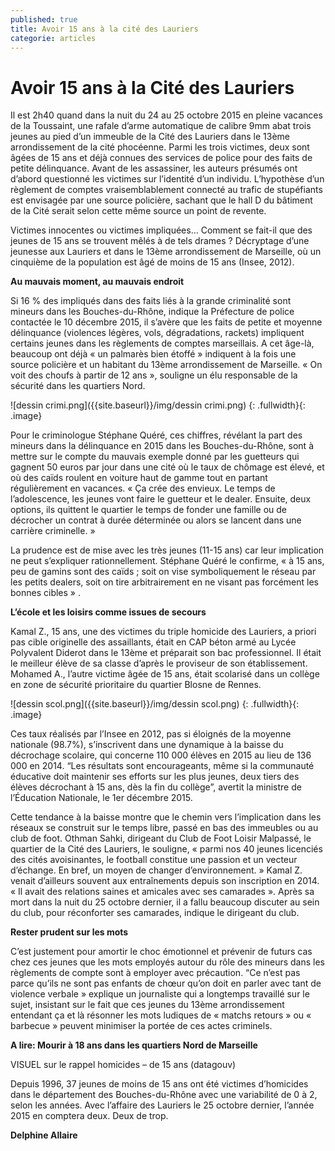 ```yaml
---
published: true
title: Avoir 15 ans à la cité des Lauriers
categorie: articles
---
```



# Avoir 15 ans à la Cité des Lauriers

Il est 2h40 quand dans la nuit du 24 au 25 octobre 2015 en pleine vacances de la Toussaint, une rafale d’arme automatique de calibre 9mm abat trois jeunes au pied d’un immeuble de la Cité des Lauriers dans le 13ème arrondissement de la cité phocéenne.
Parmi les trois victimes, deux sont âgées de 15 ans et déjà connues des services de police pour des faits de petite délinquance. Avant de les assassiner, les auteurs présumés ont d’abord questionné les victimes sur l’identité d’un individu. L’hypothèse d’un règlement de comptes vraisemblablement connecté au trafic de stupéfiants est envisagée par une source policière, sachant que le hall D du bâtiment de la Cité serait selon cette même source un point de revente.
 
Victimes innocentes ou victimes impliquées... Comment se fait-il que des jeunes de 15 ans se trouvent mêlés à de tels drames ? Décryptage d’une jeunesse aux Lauriers et dans le 13ème arrondissement de Marseille, où un cinquième de la population est âgé de moins de 15 ans (Insee, 2012).
 
**Au mauvais moment, au mauvais endroit**
 
Si 16 % des impliqués dans des faits liés à la grande criminalité sont mineurs dans les Bouches-du-Rhône, indique la Préfecture de police contactée le 10 décembre 2015, il s’avère que les faits de petite et moyenne délinquance (violences légères, vols, dégradations, rackets) impliquent certains jeunes dans les règlements de comptes marseillais. A cet âge-là, beaucoup ont déjà « un palmarès bien étoffé »  indiquent à la fois une source policière et un habitant du 13ème arrondissement de Marseille. « On voit des choufs à partir de 12 ans », souligne un élu responsable de la sécurité dans les quartiers Nord.
 
![dessin crimi.png]({{site.baseurl}}/img/dessin crimi.png)
{: .fullwidth}{: .image}

 
Pour le criminologue Stéphane Quéré, ces chiffres, révélant la part des mineurs dans la délinquance en 2015 dans les Bouches-du-Rhône, sont à mettre sur le compte du mauvais exemple donné par les guetteurs qui gagnent 50 euros par jour dans une cité où le taux de chômage est élevé, et où des caïds roulent en voiture haut de gamme tout en partant régulièrement en vacances. « Ça crée des envieux. Le temps de l’adolescence, les jeunes vont faire le guetteur et le dealer. Ensuite, deux options, ils quittent le quartier le temps de fonder une famille ou de décrocher un contrat à durée déterminée ou alors se lancent dans une carrière criminelle. » 
 
La prudence est de mise avec les très jeunes (11-15 ans) car leur implication ne peut s’expliquer rationnellement. Stéphane Quéré le confirme, « à 15 ans, peu de gamins sont des caïds ; soit on vise symboliquement le réseau par les petits dealers, soit on tire arbitrairement en ne visant pas forcément les bonnes cibles » .
 
**L’école et les loisirs comme issues de secours**
 
Kamal Z., 15 ans, une des victimes du triple homicide des Lauriers, a priori pas cible originelle des assaillants, était en CAP béton armé au Lycée Polyvalent Diderot dans le 13ème et préparait son bac professionnel. Il était le meilleur élève de sa classe d’après le proviseur de son établissement. Mohamed A., l’autre victime âgée de 15 ans, était scolarisé dans un collège en zone de sécurité prioritaire du quartier Blosne de Rennes.
 
![dessin scol.png]({{site.baseurl}}/img/dessin scol.png)
{: .fullwidth}{: .image}
 
Ces taux réalisés par l’Insee en 2012, pas si éloignés de la moyenne nationale (98.7%), s’inscrivent dans une dynamique à la baisse du décrochage scolaire, qui  concerne 110 000 élèves en 2015 au lieu de 136 000 en 2014. “Les résultats sont encourageants, même si la communauté éducative doit maintenir ses efforts sur les plus jeunes, deux tiers des élèves décrochant à 15 ans, dès la fin du collège”, avertit la ministre de l’Éducation Nationale, le 1er décembre 2015.

Cette tendance à la baisse montre que le chemin vers l’implication dans les réseaux se construit sur le temps libre, passé en bas des immeubles ou au club de foot. Othman Sahki, dirigeant du Club de Foot Loisir Malpassé, le quartier de la Cité des Lauriers, le souligne, « parmi nos 40 jeunes licenciés des cités avoisinantes, le football constitue une passion et un vecteur d’échange. En bref, un moyen de changer d’environnement. »
Kamal Z. venait d’ailleurs souvent aux entraînements depuis son inscription en 2014. « Il avait des relations saines et amicales avec ses camarades ». Après sa mort dans la nuit du 25 octobre dernier, il a fallu beaucoup discuter au sein du club, pour réconforter ses camarades, indique le dirigeant du club.
 
**Rester prudent sur les mots**
 
C’est justement pour amortir le choc émotionnel et prévenir de futurs cas chez ces jeunes que les mots employés autour du rôle des mineurs dans les règlements de compte sont à employer avec précaution. “Ce n’est pas parce qu’ils ne sont pas enfants de chœur qu’on doit en parler avec tant de violence verbale » explique un journaliste qui a longtemps travaillé sur le sujet, insistant sur le fait que ces jeunes du 13ème arrondissement entendant ça et là résonner les mots ludiques de « matchs retours » ou « barbecue » peuvent minimiser la portée de ces actes criminels.

**A lire: Mourir à 18 ans dans les quartiers Nord de Marseille**

VISUEL sur le rappel homicides – de 15 ans (datagouv)
 
Depuis 1996, 37 jeunes de moins de 15 ans ont été victimes d’homicides dans le département des Bouches-du-Rhône avec une variabilité de 0 à 2, selon les années. Avec l’affaire des Lauriers le 25 octobre dernier, l’année 2015 en comptera deux. Deux de trop.

**Delphine Allaire**
